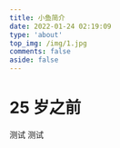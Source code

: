 ```yaml
---
title: 小鱼简介
date: 2022-01-24 02:19:09
type: 'about'
top_img: /img/1.jpg
comments: false
aside: false
---
```


# 25 岁之前

测试 测试
